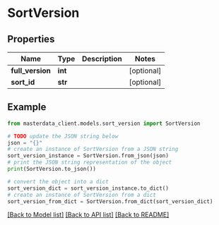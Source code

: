 # SortVersion


## Properties

Name | Type | Description | Notes
------------ | ------------- | ------------- | -------------
**full_version** | **int** |  | [optional] 
**sort_id** | **str** |  | [optional] 

## Example

```python
from masterdata_client.models.sort_version import SortVersion

# TODO update the JSON string below
json = "{}"
# create an instance of SortVersion from a JSON string
sort_version_instance = SortVersion.from_json(json)
# print the JSON string representation of the object
print(SortVersion.to_json())

# convert the object into a dict
sort_version_dict = sort_version_instance.to_dict()
# create an instance of SortVersion from a dict
sort_version_from_dict = SortVersion.from_dict(sort_version_dict)
```
[[Back to Model list]](../README.md#documentation-for-models) [[Back to API list]](../README.md#documentation-for-api-endpoints) [[Back to README]](../README.md)


